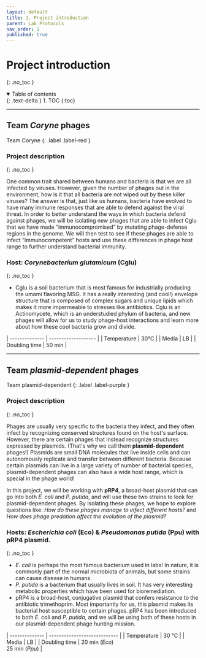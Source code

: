 ```yaml
---
layout: default
title: 1. Project introduction
parent: Lab Protocols
nav_order: 1
published: true
---
```


# Project introduction
{: .no_toc }

<details open markdown="block">
  <summary>
    Table of contents
  </summary>
  {: .text-delta }
1. TOC
{:toc}
</details>

---

## Team _Coryne_ phages

Team Coryne
{: .label .label-red }

### Project description
{: .no_toc }

One common trait shared between humans and bacteria is that we are all infected by viruses. However, given the number of phages out in the environment, how is it that all bacteria are not wiped out by these killer viruses? The answer is that, just like us humans, bacteria have evolved to have many immune responses that are able to defend against the viral threat. In order to better understand the ways in which bacteria defend against phages, we will be isolating new phages that are able to infect Cglu that we have made “immunocompromised” by mutating phage-defense regions in the genome. We will then test to see if these phages are able to infect “immunocompetent” hosts and use these differences in phage host range to further understand bacterial immunity.

### Host: **_Corynebacterium glutamicum_ (Cglu)**
{: .no_toc }

- Cglu is a soil bacterium that is most famous for industrially producing the umami flavoring MSG. It has a really interesting (and cool!) envelope structure that is composed of complex sugars and unique lipids which makes it more impermeable to stresses like antibiotics. Cglu is an Actinomycete, which is an understudied phylum of bacteria, and new phages will allow for us to study phage-host interactions and learn more about how these cool bacteria grow and divide.

| -------------- | ------------------- |
| Temperature    | 30℃                 |
| Media          | LB                  |
| Doubling time  | 50 min              |

---

## Team _plasmid-dependent_ phages

Team plasmid-dependent
{: .label .label-purple }

### Project description
{: .no_toc }

Phages are usually very specific to the bacteria they infect, and they often infect by recognizing conserved structures found on the host's surface. However, there are certain phages that instead recognize structures expressed by plasmids. (That's why we call them **plasmid-dependent** phages!) Plasmids are small DNA molecules that live inside cells and can autonomously replicate and transfer between different bacteria. Because certain plasmids can live in a large variety of number of bacterial species, plasmid-dependent phages can also have a wide host range, which is special in the phage world!

In this project, we will be working with **pRP4**, a broad-host plasmid that can go into both *E. coli* and *P. putida*, and will use these two strains to look for plasmid-dependent phages. By isolating these phages, we hope to explore questions like: _How do these phages manage to infect different hosts?_ and _How does phage predation affect the evolution of the plasmid?_


### Hosts: _Escherichia coli_ (Eco) & _Pseudomonas putida_ (Ppu) with pRP4 plasmid.
{: .no_toc }

- _E. coli_ is perhaps the most famous bacterium used in labs! In nature, it is commonly part of the normal microbiota of animals, but some strains can cause disease in humans.
- _P. putida_ is a bacterium that usually lives in soil. It has very interesting metabolic properties which have been used for bioremediation.
- pRP4 is a broad-host, conjugative plasmid that confers resistance to the antibiotic trimethoprim. Most importantly for us, this plasmid makes its bacterial host susceptible to certain phages. pRP4 has been introduced to both _E. coli_ and _P. putida_, and we will be using both of these hosts in our plasmid-dependent phage hunting mission.


| -------------- | ---------------------------- |
| Temperature    | 30 ℃                         |
| Media          | LB                           |
| Doubling time  | 20 min (_Eco_) <br> 25 min (_Ppu_) |


